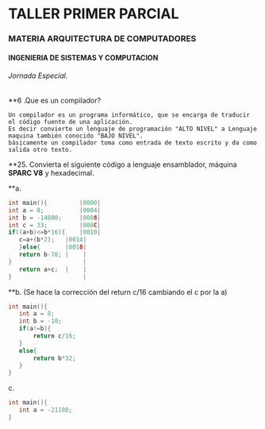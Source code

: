 # TALLER PRIMER PARCIAL
### MATERIA ARQUITECTURA DE COMPUTADORES
#### INGENIERIA DE SISTEMAS Y COMPUTACION
###### Jornada Especial.

**6 .Que es un compilador?
```
Un compilador es un programa informático, que se encarga de traducir el código fuente de una aplicación.
Es decir convierte un lenguaje de programación "ALTO NIVEL" a Lenguaje maquina también conocido "BAJO NIVEL".
básicamente un compilador toma como entrada de texto escrito y da como salida otro texto. 
```
**25. Convierta el siguiente código a lenguaje ensamblador, máquina **SPARC V8** y hexadecimal.

**a.
 ```c                D. Memory
 int main(){         |0000|
 int a = 8;          |0004|
 int b = -14800;     |0008|
 int c = 33;         |000C|
 if((a+b)<=b*16){    |0010|
 	c=a+(b*2);   |0014|
	}else{       |0018|
	return b-78; |    |
}                    |
	return a+c;  |    |
}                    |
 ```

**b. (Se hace la corrección del return c/16 cambiando el c por la a)
 ```c
int main(){
	int a = 8;
	int b = -10;
	if(a!=b){
		return c/16;
	}
	else{
		return b*32;
	}
}
```
c.

 ```c
int main(){
	int a = -21180;
}
```



